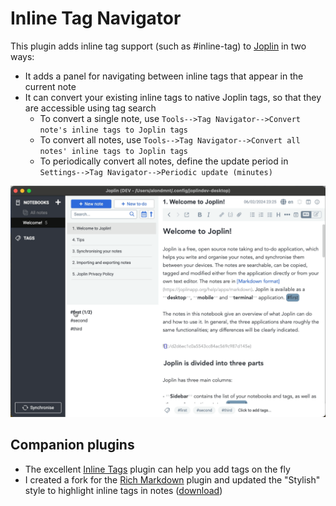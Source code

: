 # Inline Tag Navigator

This plugin adds inline tag support (such as #inline-tag) to [Joplin](https://joplinapp.org) in two ways:

- It adds a panel for navigating between inline tags that appear in the current note
- It can convert your existing inline tags to native Joplin tags, so that they are accessible using tag search
    - To convert a single note, use `Tools-->Tag Navigator-->Convert note's inline tags to Joplin tags`
    - To convert all notes, use `Tools-->Tag Navigator-->Convert all notes' inline tags to Joplin tags`
    - To periodically convert all notes, define the update period in `Settings-->Tag Navigator-->Periodic update (minutes)`

![tag-navigator demo](img/tag-navigator.gif)

## Companion plugins

- The excellent [Inline Tags](https://github.com/roman-r-m/joplin-inline-tags-plugin) plugin can help you add tags on the fly
- I created a fork for the [Rich Markdown](https://github.com/alondmnt/joplin-rich-markdown) plugin and updated the "Stylish" style to highlight inline tags in notes ([download](https://github.com/alondmnt/joplin-rich-markdown/releases/download/cm-rm-tag/plugin.calebjohn.rich-markdown.jpl))